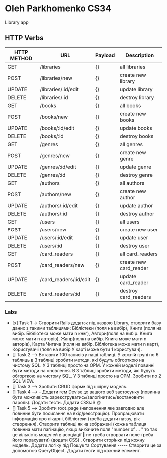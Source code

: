 # Oleh Parkhomenko CS34
Library app


## HTTP Verbs
| HTTP METHOD | URL                 | Payload | Description              |
|-------------|---------------------|-------|--------------------------|
| GET         | /libraries          | {}    | all libraries            |
| POST        | /libraries/new      | {}    | create new library       |
| UPDATE      | /libraries/:id/edit | {}    | update library           |
| DELETE      | /libraries/:id      | {}    | destroy library          |
| GET         | /books              | {}    | all books                |
| POST        | /books/new          | {}    | create new books         |
| UPDATE      | /books/:id/edit     | {}    | update books             |
| DELETE      | /books/:id          | {}    | destroy books            |
| GET         | /genres             | {}    | all genres               |
| POST        | /genres/new         | {}    | create new genre         |
| UPDATE      | /genres/:id/edit    | {}    | update genre             |
| DELETE      | /genres/:id         | {}    | destroy genre            |
| GET         | /authors            | {}    | all authors              |
| POST        | /authors/new        | {}    | create new author        |
| UPDATE      | /authors/:id/edit   | {}    | update author            |
| DELETE      | /authors/:id        | {}    | destroy author           |
| GET         | /users              | {}    | all users                |
| POST        | /users/new          | {}    | create new user          |
| UPDATE      | /users/:id/edit     | {}    | update user              |
| DELETE      | /users/:id          | {}    | destroy user             |
| GET         | /card_readers       | {}    | all card_readers         |
| POST        | /card_readers/new          | {}    | create new card_reader   |
| UPDATE      | /card_readers/:id/edit     | {}    | update card_reader       |
| DELETE      | /card_readers/:id          | {}    | destroy card_readers     |

### Labs

- [х] Task 1 -> Створити Rails додаток під назвою Library, створити базу даних з такими таблицями: Бібліотеки (поля на вибір), Книги (поля на вибір. Бібліотека може мати n книг), Автори(поля на вибір. Книга може мати n авторів), Жанр(поля на вибір. Книга може мати n авторів), Карта Читача (поля на вибір. Бібліотека може мати n карт), Користувачі (поля на вибір У карті може бути 1 користувач).
- [] Task 2 --> Вставити 100 записів у наші таблиці. У кожній групі по 6 таблиць в 3 таблиці зробити методи, які будуть обгорткою на чистому SQL. У 3 таблиці просто на ОРМ.
  У кожній моделі повинні бути методи на оновлення. В 3 таблиці зробити методи, які будуть обгорткою на чистому SQL. У 3 таблиці просто на ОРМ.
  Зробити по 2 SQL VIEW.
- [] Task 3 --> Зробити CRUD форми під шкірну модель.
- [] Task 4 -->  - Додати гем Devise до вашого веб застосунку (повинна бути можливість зареєструватись/залогінитись/востановити пароль). Додати тести. Додати CSS/JS 🌞
- [] Task 5 --> Зробити root_page (наповнення яке завгодно але повинне бути посилання на  вхід/реєстрацію). Пропрацювати інформацію про лікарні, бібліотеки (треба додати назву, рік створення). Створити таблиці як на зображені (кожна таблиця повинна мати пагінацію,  якщо ви бачите поля "number of ... " то так це кількість моделей в асоціації 🙂 не треба створвати поле треба його порахувати) (додати CSS) . Створити сторінки під кожну модель. Додати логіку під Пошук та Сортування ----- Створити це за допомогою QueryObject. Додати тести під кожний елемент.